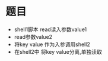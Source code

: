 # 题目

* shell1脚本 read读入参数value1
* read参数value2
* 将key value 作为入参调用shell2
* 在shell2中 将key value分离,单独读取
